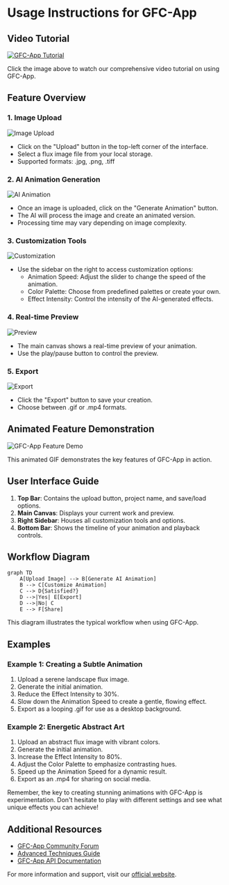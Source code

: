 # Usage Instructions for GFC-App

## Video Tutorial
[![GFC-App Tutorial](https://img.youtube.com/vi/YOUTUBE_VIDEO_ID_HERE/0.jpg)](https://www.youtube.com/watch?v=YOUTUBE_VIDEO_ID_HERE "GFC-App Tutorial")

Click the image above to watch our comprehensive video tutorial on using GFC-App.

## Feature Overview

### 1. Image Upload
![Image Upload](https://via.placeholder.com/300x200?text=Image+Upload)
- Click on the "Upload" button in the top-left corner of the interface.
- Select a flux image file from your local storage.
- Supported formats: .jpg, .png, .tiff

### 2. AI Animation Generation
![AI Animation](https://via.placeholder.com/300x200?text=AI+Animation)
- Once an image is uploaded, click on the "Generate Animation" button.
- The AI will process the image and create an animated version.
- Processing time may vary depending on image complexity.

### 3. Customization Tools
![Customization](https://via.placeholder.com/300x200?text=Customization)
- Use the sidebar on the right to access customization options:
  - Animation Speed: Adjust the slider to change the speed of the animation.
  - Color Palette: Choose from predefined palettes or create your own.
  - Effect Intensity: Control the intensity of the AI-generated effects.

### 4. Real-time Preview
![Preview](https://via.placeholder.com/300x200?text=Preview)
- The main canvas shows a real-time preview of your animation.
- Use the play/pause button to control the preview.

### 5. Export
![Export](https://via.placeholder.com/300x200?text=Export)
- Click the "Export" button to save your creation.
- Choose between .gif or .mp4 formats.

## Animated Feature Demonstration
![GFC-App Feature Demo](https://via.placeholder.com/600x400?text=Animated+GIF+Demo)

This animated GIF demonstrates the key features of GFC-App in action.

## User Interface Guide

1. **Top Bar**: Contains the upload button, project name, and save/load options.
2. **Main Canvas**: Displays your current work and preview.
3. **Right Sidebar**: Houses all customization tools and options.
4. **Bottom Bar**: Shows the timeline of your animation and playback controls.

## Workflow Diagram

```mermaid
graph TD
    A[Upload Image] --> B[Generate AI Animation]
    B --> C[Customize Animation]
    C --> D{Satisfied?}
    D -->|Yes| E[Export]
    D -->|No| C
    E --> F[Share]
```

This diagram illustrates the typical workflow when using GFC-App.

## Examples

### Example 1: Creating a Subtle Animation
1. Upload a serene landscape flux image.
2. Generate the initial animation.
3. Reduce the Effect Intensity to 30%.
4. Slow down the Animation Speed to create a gentle, flowing effect.
5. Export as a looping .gif for use as a desktop background.

### Example 2: Energetic Abstract Art
1. Upload an abstract flux image with vibrant colors.
2. Generate the initial animation.
3. Increase the Effect Intensity to 80%.
4. Adjust the Color Palette to emphasize contrasting hues.
5. Speed up the Animation Speed for a dynamic result.
6. Export as an .mp4 for sharing on social media.

Remember, the key to creating stunning animations with GFC-App is experimentation. Don't hesitate to play with different settings and see what unique effects you can achieve!

## Additional Resources
- [GFC-App Community Forum](https://community.gfcapp.com)
- [Advanced Techniques Guide](https://docs.gfcapp.com/advanced-techniques)
- [GFC-App API Documentation](https://api.gfcapp.com)

For more information and support, visit our [official website](https://www.gfcapp.com).
